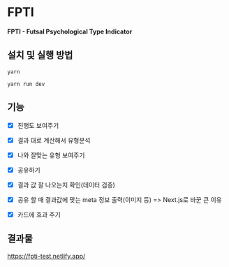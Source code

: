 # FPTI

**FPTI - Futsal Psychological Type Indicator**

## 설치 및 실행 방법

```
yarn

yarn run dev
```

## 기능

- [x] 진행도 보여주기
- [x] 결과 대로 계산해서 유형분석
- [x] 나와 잘맞는 유형 보여주기
- [x] 공유하기
- [x] 결과 값 잘 나오는지 확인(데이터 검증)
- [x] 공유 할 때 결과값에 맞는 meta 정보 출력(이미지 등) => Next.js로 바꾼 큰 이유
- [x] 카드에 효과 주기


## 결과물

https://fpti-test.netlify.app/
